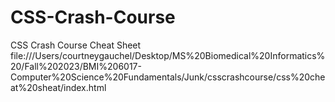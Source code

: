 # CSS-Crash-Course
CSS Crash Course Cheat Sheet
file:///Users/courtneygauchel/Desktop/MS%20Biomedical%20Informatics%20/Fall%202023/BMI%206017-Computer%20Science%20Fundamentals/Junk/csscrashcourse/css%20cheat%20sheat/index.html
